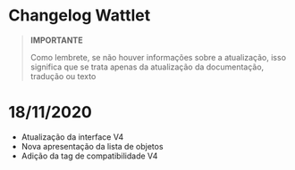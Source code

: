 # Changelog Wattlet

>**IMPORTANTE**
>
>Como lembrete, se não houver informações sobre a atualização, isso significa que se trata apenas da atualização da documentação, tradução ou texto

# 18/11/2020

- Atualização da interface V4
- Nova apresentação da lista de objetos
- Adição da tag de compatibilidade V4
